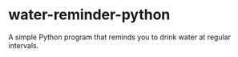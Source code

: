 # water-reminder-python
A simple Python program that reminds you to drink water at regular intervals.
